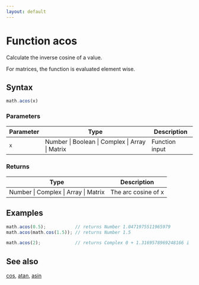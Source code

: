 ```yaml
---
layout: default
---
```


<h1 id="function-acos">Function acos</h1>

Calculate the inverse cosine of a value.

For matrices, the function is evaluated element wise.


<h2 id="syntax">Syntax</h2>

```js
math.acos(x)
```

<h3 id="parameters">Parameters</h3>

Parameter | Type | Description
--------- | ---- | -----------
`x` | Number &#124; Boolean &#124; Complex &#124; Array &#124; Matrix | Function input

<h3 id="returns">Returns</h3>

Type | Description
---- | -----------
Number &#124; Complex &#124; Array &#124; Matrix | The arc cosine of x


<h2 id="examples">Examples</h2>

```js
math.acos(0.5);           // returns Number 1.0471975511965979
math.acos(math.cos(1.5)); // returns Number 1.5

math.acos(2);             // returns Complex 0 + 1.3169578969248166 i
```


<h2 id="see-also">See also</h2>

[cos](cos.html),
[atan](atan.html),
[asin](asin.html)


<!-- Note: This file is automatically generated from source code comments. Changes made in this file will be overridden. -->
